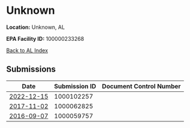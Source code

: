 # Unknown

**Location:** Unknown, AL

**EPA Facility ID:** 100000233268

[Back to AL Index](../../index.md)

## Submissions

| Date | Submission ID | Document Control Number |
|------|--------------|-------------------------|
| [2022-12-15](submissions/1000102257.md) | 1000102257 |  |
| [2017-11-02](submissions/1000062825.md) | 1000062825 |  |
| [2016-09-07](submissions/1000059757.md) | 1000059757 |  |
